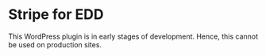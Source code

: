 # Stripe for EDD

This WordPress plugin is in early stages of development. Hence, this cannot be used on production sites.